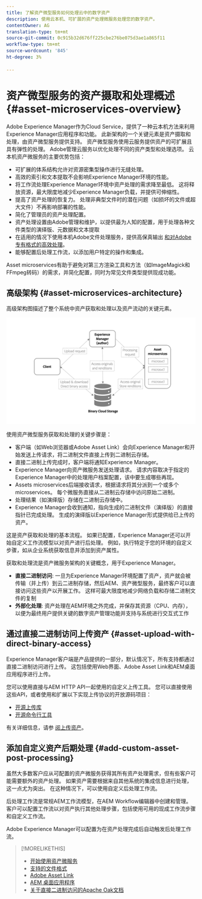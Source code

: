 ```yaml
---
title: 了解资产微型服务如何处理云中的数字资产
description: 使用云本机、可扩展的资产处理微服务处理您的数字资产。
contentOwner: AG
translation-type: tm+mt
source-git-commit: 0c915b32d676ff225cbe276be075d3ae1a865f11
workflow-type: tm+mt
source-wordcount: '845'
ht-degree: 3%

---
```



# 资产微型服务的资产摄取和处理概述 {#asset-microservices-overview}

Adobe Experience Manager作为Cloud Service，提供了一种云本机方法来利用Experience Manager应用程序和功能。 此新架构的一个关键元素是资产摄取和处理，由资产微型服务提供支持。 资产微型服务使用云服务提供资产的可扩展且具有弹性的处理。 Adobe管理云服务以优化处理不同的资产类型和处理选项。 云本机资产微服务的主要优势包括：

* 可扩展的体系结构允许对资源密集型操作进行无缝处理。
* 高效的索引和文本提取不会影响Experience Manager环境的性能。
* 将工作流处理Experience Manager环境中资产处理的需求降至最低。 这将释放资源，最大限度地减少Experience Manager负载，并提供可伸缩性。
* 提高了资产处理的恢复力。 处理非典型文件时的潜在问题（如损坏的文件或超大文件）不再影响部署的性能。
* 简化了管理员的资产处理配置。
* 资产处理设置由Adobe管理和维护，以提供最为人知的配置，用于处理各种文件类型的演绎版、元数据和文本提取
* 在适用的情况下使用本机Adobe文件处理服务，提供高保真输出 [和对Adobe专有格式的高效处理](file-format-support.md)。
* 能够配置后处理工作流，以添加用户特定的操作和集成。

Asset microservices有助于避免对第三方渲染工具和方法（如ImageMagick和FFmpeg转码）的需求，并简化配置，同时为常见文件类型提供现成功能。

## 高级架构 {#asset-microservices-architecture}

高级架构图描述了整个系统中资产获取和处理以及资产流动的关键元素。

<!-- Proposed DRAFT diagram for asset microservices overview - see section "Asset processing - high-level diagram" in the PPTX deck

https://adobe-my.sharepoint.com/personal/gklebus_adobe_com/_layouts/15/guestaccess.aspx?guestaccesstoken=jexDC5ZnepXSt6dTPciH66TzckS1BPEfdaZuSgHugL8%3D&docid=2_1ec37f0bd4cc74354b4f481cd420e07fc&rev=1&e=CdgElS
-->

![使用资产微服务获取和处](assets/asset-microservices-overview.png "理资产使用资产微服务获取和处理")

使用资产微型服务获取和处理的关键步骤是：

* 客户端（如Web浏览器或Adobe Asset Link）会向Experience Manager和开始发送上传请求，将二进制文件直接上传到二进制云存储。
* 直接二进制上传完成时，客户端将通知Experience Manager。
* Experience Manager向资产微服务发送处理请求。 请求内容取决于指定的Experience Manager中的处理用户档案配置，该中要生成哪些再现。
* Assets microservices后端接收请求，根据请求将其分派到一个或多个microservices。 每个微服务直接从二进制云存储中访问原始二进制。
* 处理结果（如演绎版）存储在二进制云存储中。
* Experience Manager会收到通知，指向生成的二进制文件（演绎版）的直接指针已完成处理。 生成的演绎版以Experience Manager形式提供给已上传的资产。

这是资产获取和处理的基本流程。 如果已配置，Experience Manager还可以开始自定义工作流模型以对资产进行后处理。 例如，执行特定于您的环境的自定义步骤，如从企业系统获取信息并添加到资产属性。

获取和处理流是资产微服务架构的关键概念，用于Experience Manager。

* **直接二进制访问**: 一旦为Experience Manager环境配置了资产，资产就会被传输（并上传）到云二进制存储，然后AEM、资产微型服务，最终客户可以直接访问这些资产以开展工作。 这样可最大限度地减少网络负载和存储二进制文件的复制
* **外部化处理**: 资产处理在AEM环境之外完成，并保存其资源（CPU、内存），以便为最终用户提供关键的数字资产管理功能并支持与系统进行交互式工作

## 通过直接二进制访问上传资产 {#asset-upload-with-direct-binary-access}

Experience Manager客户端是产品提供的一部分，默认情况下，所有支持都通过直接二进制访问进行上传。 这包括使用Web界面、Adobe Asset Link和AEM桌面应用程序进行上传。

您可以使用直接与AEM HTTP API一起使用的自定义上传工具。 您可以直接使用这些API，或者使用和扩展以下实现上传协议的开放源码项目：

* [开源上传库](https://github.com/adobe/aem-upload)
* [开源命令行工具](https://github.com/adobe/aio-cli-plugin-aem)

有关详细信息，请参 [阅上传资产](add-assets.md)。

## 添加自定义资产后期处理 {#add-custom-asset-post-processing}

虽然大多数客户应从可配置的资产微服务获得其所有资产处理需求，但有些客户可能需要额外的资产处理。 如果资产需要根据来自其他系统的集成信息进行处理，这一点尤为突出。 在这种情况下，可以使用自定义后处理工作流。

后处理工作流是常规AEM工作流模型，在AEM Workflow编辑器中创建和管理。 客户可以配置工作流以对资产执行其他处理步骤，包括使用可用的现成工作流步骤和自定义工作流。

Adobe Experience Manager可以配置为在资产处理完成后自动触发后处理工作流。

<!-- TBD asgupta, Engg: Create some asset-microservices-data-flow-diagram.
-->

>[!MORELIKETHIS]
>
>* [开始使用资产微服务](asset-microservices-configure-and-use.md)
>* [支持的文件格式](file-format-support.md)
>* [Adobe Asset Link](https://helpx.adobe.com/cn/enterprise/using/adobe-asset-link.html)
>* [AEM 桌面应用程序](https://docs.adobe.com/content/help/zh-Hans/experience-manager-desktop-app/using/introduction.html)
>* [关于直接二进制访问的Apache Oak文档](https://jackrabbit.apache.org/oak/docs/features/direct-binary-access.html)


